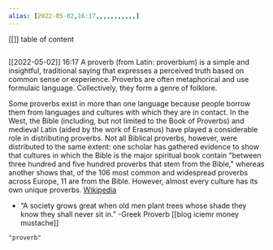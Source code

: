 ```yaml
---
alias: [2022-05-02,16:17,,,,,,,,,,,]
---
```

[[]]
table of content
```toc
```

[[2022-05-02]] 16:17
A proverb (from Latin: proverbium) is a simple and insightful, traditional saying that expresses a perceived truth based on common sense or experience. Proverbs are often metaphorical and use formulaic language. Collectively, they form a genre of folklore.

Some proverbs exist in more than one language because people borrow them from languages and cultures with which they are in contact. In the West, the Bible (including, but not limited to the Book of Proverbs) and medieval Latin (aided by the work of Erasmus) have played a considerable role in distributing proverbs. Not all Biblical proverbs, however, were distributed to the same extent: one scholar has gathered evidence to show that cultures in which the Bible is the major spiritual book contain "between three hundred and five hundred proverbs that stem from the Bible," whereas another shows that, of the 106 most common and widespread proverbs across Europe, 11 are from the Bible. However, almost every culture has its own unique proverbs.
[Wikipedia](https://en.wikipedia.org/wiki/Proverb)

- “A society grows great when old men plant trees whose shade they know they shall never sit in.” -Greek Proverb [[blog iciemr money mustache]]
```query
"proverb"
```